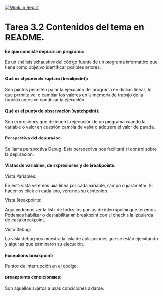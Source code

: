 [![Work in Repl.it](https://classroom.github.com/assets/work-in-replit-14baed9a392b3a25080506f3b7b6d57f295ec2978f6f33ec97e36a161684cbe9.svg)](https://classroom.github.com/online_ide?assignment_repo_id=4080721&assignment_repo_type=AssignmentRepo)

# Tarea 3.2 Contenidos del tema en README. 

#### En qué consiste depurar un programa: 
Es un análisis exhaustivo del código fuente de un programa informático que tiene como objetivo identificar posibles errores.  

#### Qué es el punto de ruptura (breakpoint):
Son puntos permiten parar la ejecución del programa en dichas líneas, lo que permite ver o cambiar los valores en la memoria de trabajo de la función antes de continuar la ejecución. 

#### Qué es el punto de observación (watchpoint):
Son expresiones que detienen la ejecución de un programa cuando la variable o valor en cuestión cambia de valor o adquiere el valor de parada.

#### Perspectiva del depurador:

Se llama perspectiva Debug. Esta perspectiva nos facilitará el control sobre la depuración.

#### Vistas de variables, de expresiones y de breakpoints:

Vista Variables:

En esta vista veremos una línea por cada variable, campo o parámetro. Si hacemos click en cada uno, veremos su contenido.

Vista Breakpoints:

Aquí podemos ver la lista de todos los puntos de interrupción que tenemos. Podemos habilitar o deshabilitar un breakpoint con el check a la izquierda de cada breakpoint.

Vista Debug:

La vista debug nos muestra la lista de aplicaciones que se están ejecutando y algunas que terminaron su ejecución.

#### Exceptions breakpoint:

Puntos de interrupción en el código.

#### Breakpoints condicionales:

Son aquellos sujetos a unas condiciones a darse.